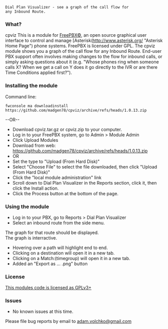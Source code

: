 ```
Dial Plan Visualizer - see a graph of the call flow for
any Inbound Route.
```
### What?
cpviz
This is a module for [FreePBX©](http://www.freepbx.org/ "FreePBX Home Page"), an open source graphical user interface to control and manage [Asterisk(http://www.asterisk.org/ "Asterisk Home Page") phone systems.  FreePBX is licensed under GPL.
The cpviz module shows you a graph of the call flow for any Inbound Route.  End-user PBX support often involves making changes to the flow for inbound calls, or simply asking questions about it (e.g. "Whose phones ring when someone calls X?  When we get a call on Y does it go directly to the IVR or are there Time Conditions applied first?").

### Installing the module
Command line:
```
fwconsole ma downloadinstall https://github.com/madgen78/cpviz/archive/refs/heads/1.0.13.zip
```

--OR--

* Download cpviz.tar.gz or cpviz.zip to your computer.
* Log in to your FreePBX system, go to Admin > Module Admin
* Click Upload Modules
* Download from web: https://github.com/madgen78/cpviz/archive/refs/heads/1.0.13.zip
* OR
* Set the type to "Upload (From Hard Disk)"
* Select "Choose File" to select the file downloaded, then click "Upload (From Hard Disk)"
* Click the "local module administration" link
* Scroll down to Dial Plan Visualizer in the Reports section, click it, then click the Install action.
* Click the Process button at the bottom of the page.

### Using the module
* Log in to your PBX, go to Reports > Dial Plan Visualizer
* Select an inbound route from the side menu.


The graph for that route should be displayed.  
The graph is interractive.  
* Hovering over a path will highlight end to end. 
* Clicking on a destination will open it in a new tab. 
* Clicking on a Match:(timegroup) will open it in a new tab. 
* Added an "Export as ... .png" button

### License
[This modules code is licensed as GPLv3+](http://www.gnu.org/licenses/gpl-3.0.txt)

### Issues
* No known issues at this time.

Please file bug reports by email to adam.volchko@gmail.com
